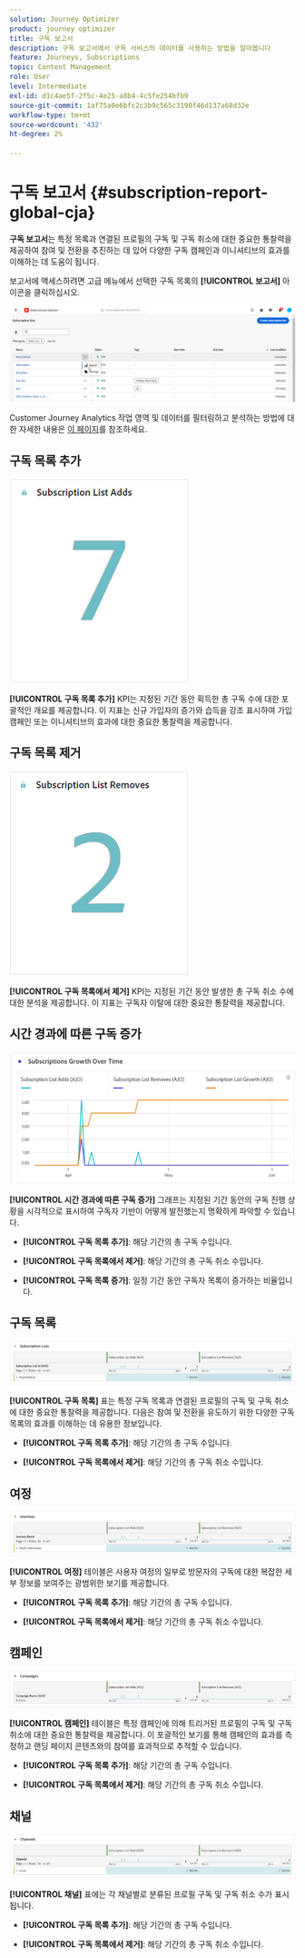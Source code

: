 ```yaml
---
solution: Journey Optimizer
product: journey optimizer
title: 구독 보고서
description: 구독 보고서에서 구독 서비스의 데이터를 사용하는 방법을 알아봅니다
feature: Journeys, Subscriptions
topic: Content Management
role: User
level: Intermediate
exl-id: d1c4ae5f-2f5c-4e25-a8b4-4c5fe254bfb9
source-git-commit: 1af75a0e6bfc2c3b9c565c3190f46d137a68d32e
workflow-type: tm+mt
source-wordcount: '432'
ht-degree: 2%

---
```


# 구독 보고서 {#subscription-report-global-cja}

**구독 보고서**&#x200B;는 특정 목록과 연결된 프로필의 구독 및 구독 취소에 대한 중요한 통찰력을 제공하여 참여 및 전환을 추진하는 데 있어 다양한 구독 캠페인과 이니셔티브의 효과를 이해하는 데 도움이 됩니다.

보고서에 액세스하려면 고급 메뉴에서 선택한 구독 목록의 **[!UICONTROL 보고서]** 아이콘을 클릭하십시오.

![](assets/cja-sub-access.png)

Customer Journey Analytics 작업 영역 및 데이터를 필터링하고 분석하는 방법에 대한 자세한 내용은 [이 페이지](https://experienceleague.adobe.com/ko/docs/analytics-platform/using/cja-workspace/home)를 참조하세요.

## 구독 목록 추가

![](assets/cja-sub-add.png)

**[!UICONTROL 구독 목록 추가]** KPI는 지정된 기간 동안 획득한 총 구독 수에 대한 포괄적인 개요를 제공합니다. 이 지표는 신규 가입자의 증가와 습득을 강조 표시하여 가입 캠페인 또는 이니셔티브의 효과에 대한 중요한 통찰력을 제공합니다.

## 구독 목록 제거

![](assets/cja-sub-add-remove.png)

**[!UICONTROL 구독 목록에서 제거]** KPI는 지정된 기간 동안 발생한 총 구독 취소 수에 대한 분석을 제공합니다. 이 지표는 구독자 이탈에 대한 중요한 통찰력을 제공합니다.

## 시간 경과에 따른 구독 증가

![](assets/cja-sub-growth.png)

**[!UICONTROL 시간 경과에 따른 구독 증가]** 그래프는 지정된 기간 동안의 구독 진행 상황을 시각적으로 표시하여 구독자 기반이 어떻게 발전했는지 명확하게 파악할 수 있습니다.

* **[!UICONTROL 구독 목록 추가]**: 해당 기간의 총 구독 수입니다.

* **[!UICONTROL 구독 목록에서 제거]**: 해당 기간의 총 구독 취소 수입니다.

* **[!UICONTROL 구독 목록 증가]**: 일정 기간 동안 구독자 목록이 증가하는 비율입니다.

## 구독 목록

![](assets/cja-sub-lists.png)

**[!UICONTROL 구독 목록]** 표는 특정 구독 목록과 연결된 프로필의 구독 및 구독 취소에 대한 중요한 통찰력을 제공합니다. 다음은 참여 및 전환을 유도하기 위한 다양한 구독 목록의 효과를 이해하는 데 유용한 정보입니다.

* **[!UICONTROL 구독 목록 추가]**: 해당 기간의 총 구독 수입니다.

* **[!UICONTROL 구독 목록에서 제거]**: 해당 기간의 총 구독 취소 수입니다.

## 여정

![](assets/cja-sub-journeys.png)

**[!UICONTROL 여정]** 테이블은 사용자 여정의 일부로 방문자의 구독에 대한 복잡한 세부 정보를 보여주는 광범위한 보기를 제공합니다.

* **[!UICONTROL 구독 목록 추가]**: 해당 기간의 총 구독 수입니다.

* **[!UICONTROL 구독 목록에서 제거]**: 해당 기간의 총 구독 취소 수입니다.

## 캠페인

![](assets/cja-sub-campaigns.png)

**[!UICONTROL 캠페인]** 테이블은 특정 캠페인에 의해 트리거된 프로필의 구독 및 구독 취소에 대한 중요한 통찰력을 제공합니다. 이 포괄적인 보기를 통해 캠페인의 효과를 측정하고 랜딩 페이지 콘텐츠와의 참여를 효과적으로 추적할 수 있습니다.

* **[!UICONTROL 구독 목록 추가]**: 해당 기간의 총 구독 수입니다.

* **[!UICONTROL 구독 목록에서 제거]**: 해당 기간의 총 구독 취소 수입니다.

## 채널

![](assets/cja-sub-channels.png)

**[!UICONTROL 채널]** 표에는 각 채널별로 분류된 프로필 구독 및 구독 취소 수가 표시됩니다.

* **[!UICONTROL 구독 목록 추가]**: 해당 기간의 총 구독 수입니다.

* **[!UICONTROL 구독 목록에서 제거]**: 해당 기간의 총 구독 취소 수입니다.
